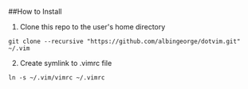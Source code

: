 ##How to Install

1. Clone this repo to the user's home directory

 ```
 git clone --recursive "https://github.com/albingeorge/dotvim.git" ~/.vim
 ```

2. Create symlink to .vimrc file

 ```
 ln -s ~/.vim/vimrc ~/.vimrc
 ```
